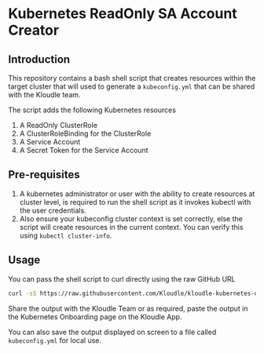 # Kubernetes ReadOnly SA Account Creator

## Introduction

This repository contains a bash shell script that creates resources within the target cluster that will used to generate a `kubeconfig.yml` that can be shared with the Kloudle team.

The script adds the following Kubernetes resources

1. A ReadOnly ClusterRole
2. A ClusterRoleBinding for the ClusterRole
3. A Service Account
4. A Secret Token for the Service Account

## Pre-requisites

1. A kubernetes administrator or user with the ability to create resources at cluster level, is required to run the shell script as it invokes kubectl with the user credentials.
2. Also ensure your kubeconfig cluster context is set correctly, else the script will create resources in the current context. You can verify this using `kubectl cluster-info`.

## Usage

You can pass the shell script to curl directly using the raw GitHub URL

```bash
curl -sS https://raw.githubusercontent.com/Kloudle/kloudle-kubernetes-onboarding/master/kubernetes-readonly-admin-creator.sh | sh
```

Share the output with the Kloudle Team or as required, paste the output in the Kubernetes Onboarding page on the Kloudle App.

You can also save the output displayed on screen to a file called `kubeconfig.yml` for local use.
